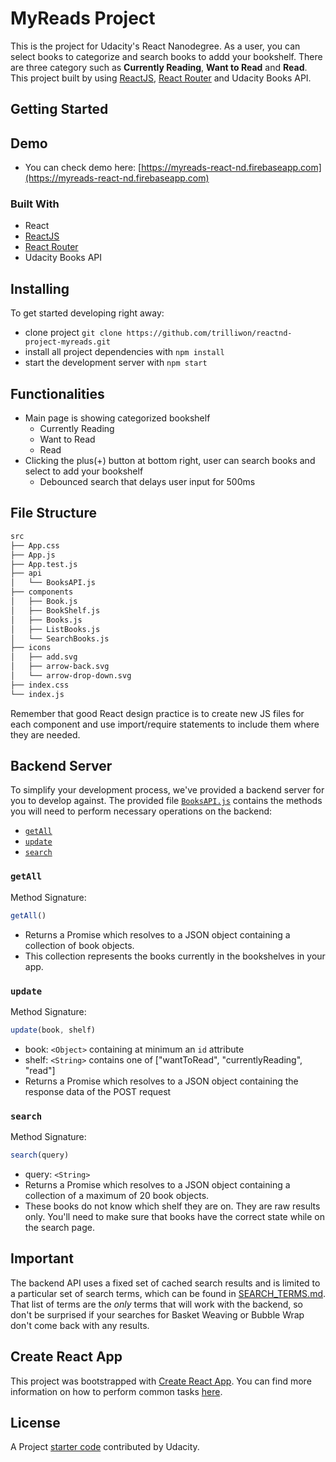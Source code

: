 # MyReads Project

This is the project for Udacity's React Nanodegree. As a user, you can select books to categorize and search books to addd your bookshelf. There are three category such as **Currently Reading**, **Want to Read** and **Read**. This project built by using [ReactJS](https://reactjs.org), [React Router](https://reacttraining.com/react-router) and Udacity Books API.

## Getting Started

## Demo

* You can check demo here: [https://myreads-react-nd.firebaseapp.com](https://myreads-react-nd.firebaseapp.com)

### Built With

* React
* [ReactJS](https://reactjs.org)
* [React Router](https://reacttraining.com/react-router)
* Udacity Books API

## Installing

To get started developing right away:

* clone project `git clone https://github.com/trilliwon/reactnd-project-myreads.git`
* install all project dependencies with `npm install`
* start the development server with `npm start`

## Functionalities

* Main page is showing categorized bookshelf
    * Currently Reading
    * Want to Read
    * Read
* Clicking the plus(+) button at bottom right, user can search books and select to add your bookshelf
    * Debounced search that delays user input for 500ms

## File Structure
```bash
src
├── App.css
├── App.js
├── App.test.js
├── api
│   └── BooksAPI.js
├── components
│   ├── Book.js
│   ├── BookShelf.js
│   ├── Books.js
│   ├── ListBooks.js
│   └── SearchBooks.js
├── icons
│   ├── add.svg
│   ├── arrow-back.svg
│   └── arrow-drop-down.svg
├── index.css
└── index.js
```

Remember that good React design practice is to create new JS files for each component and use import/require statements to include them where they are needed.

## Backend Server

To simplify your development process, we've provided a backend server for you to develop against. The provided file [`BooksAPI.js`](src/BooksAPI.js) contains the methods you will need to perform necessary operations on the backend:

* [`getAll`](#getall)
* [`update`](#update)
* [`search`](#search)

### `getAll`

Method Signature:

```js
getAll()
```

* Returns a Promise which resolves to a JSON object containing a collection of book objects.
* This collection represents the books currently in the bookshelves in your app.

### `update`

Method Signature:

```js
update(book, shelf)
```

* book: `<Object>` containing at minimum an `id` attribute
* shelf: `<String>` contains one of ["wantToRead", "currentlyReading", "read"]  
* Returns a Promise which resolves to a JSON object containing the response data of the POST request

### `search`

Method Signature:

```js
search(query)
```

* query: `<String>`
* Returns a Promise which resolves to a JSON object containing a collection of a maximum of 20 book objects.
* These books do not know which shelf they are on. They are raw results only. You'll need to make sure that books have the correct state while on the search page.

## Important
The backend API uses a fixed set of cached search results and is limited to a particular set of search terms, which can be found in [SEARCH_TERMS.md](SEARCH_TERMS.md). That list of terms are the _only_ terms that will work with the backend, so don't be surprised if your searches for Basket Weaving or Bubble Wrap don't come back with any results.

## Create React App

This project was bootstrapped with [Create React App](https://github.com/facebookincubator/create-react-app). You can find more information on how to perform common tasks [here](https://github.com/facebookincubator/create-react-app/blob/master/packages/react-scripts/template/README.md).

## License

A Project [starter code](https://github.com/udacity/reactnd-project-myreads-starter) contributed by Udacity.